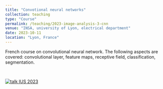 ```yaml
---
title: "Convotional neural networks"
collection: teaching
type: "Course"
permalink: /teaching/2023-image-analysis-3-cnn
venue: "INSA, university of Lyon, electrical department"
date: 2023-10-11
location: "Lyon, France"
---
```


French course on convolutional neural network. The following aspects are covered: convolutional layer, feature maps, receptive field, classification, segmentation.

<br>

[![talk IUS 2023](https://olivier-bernard-creatis.github.io//images//teaching_cnn_2023.png)](https://olivier-bernard-creatis.github.io//files//teaching_cnn_2023.pdf)




